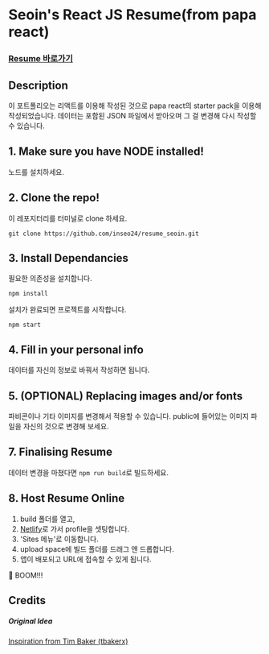 # Seoin's React JS Resume(from papa react)

### <a href="https://epic-heisenberg-b113fd.netlify.app/">Resume 바로가기</a>

## Description

이 포트폴리오는 리액트를 이용해 작성된 것으로 papa react의 starter pack을 이용해 작성되었습니다. 데이터는 포함된 JSON 파일에서 받아오며 그 걸 변경해 다시 작성할 수 있습니다.

## 1. Make sure you have NODE installed!

노드를 설치하세요.

## 2. Clone the repo!

이 레포지터리를 터미널로 clone 하세요.

`git clone https://github.com/inseo24/resume_seoin.git`

## 3. Install Dependancies

필요한 의존성을 설치합니다.

`npm install`

설치가 완료되면 프로젝트를 시작합니다.

`npm start`

## 4. Fill in your personal info

데이터를 자신의 정보로 바꿔서 작성하면 됩니다.

## 5. (OPTIONAL) Replacing images and/or fonts

파비콘이나 기타 이미지를 변경해서 적용할 수 있습니다. public에 들어있는 이미지 파일을 자신의 것으로 변경해 보세요.

## 7. Finalising Resume

데이터 변경을 마쳤다면 `npm run build`로 빌드하세요.

## 8. Host Resume Online

1. build 폴더를 열고,
2. <a href="https://www.netlify.com/">Netlify</a>로 가서 profile을 셋팅합니다.
3. 'Sites 메뉴'로 이동합니다.
4. upload space에 빌드 폴더를 드래그 앤 드롭합니다.
5. 앱이 배포되고 URL에 접속할 수 있게 됩니다.

🚀 BOOM!!!

## Credits

##### Original Idea

<a href="https://github.com/tbakerx/react-resume-template/blob/master/README.md">Inspiration from Tim Baker (tbakerx)</a>
